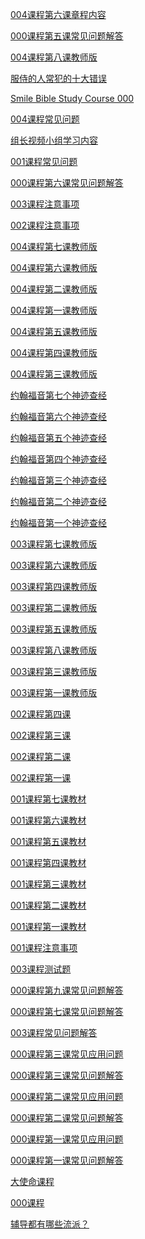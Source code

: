 <a href="/node/27477">004课程第六课章程内容</a>

<a href="/node/27301">000课程第五课常见问题解答</a>

<a href="/node/25998">004课程第八课教师版</a>

<a href="http://mp.weixin.qq.com/s?__biz=MzA5MTMxNzA0Ng==&amp;mid=2650269576&amp;idx=1&amp;sn=be459199e832c480409b5d3dda300eb2&amp;chksm=887d71d1bf0af8c7f0e4f87635f71d1fcda30138b8dfde4de866d292614250e57e82766ddabf&amp;scene=0#rd" target="_blank">服侍的人常犯的十大错误<span class="glyphicon glyphicon-new-window"></span></a>

<a href="/node/12956">Smile Bible Study Course 000</a>

<a href="/node/12929">004课程常见问题</a>

<a href="/node/12925">组长视频小组学习内容</a>

<a href="/node/12915">001课程常见问题</a>

<a href="/node/12913">000课程第六课常见问题解答</a>

<a href="/node/12895">003课程注意事项</a>

<a href="/node/12891">002课程注意事项</a>

<a href="/node/12889">004课程第七课教师版</a>

<a href="/node/12888">004课程第六课教师版</a>

<a href="/node/12887">004课程第二课教师版</a>

<a href="/node/12886">004课程第一课教师版</a>

<a href="/node/12885">004课程第五课教师版</a>

<a href="/node/12884">004课程第四课教师版</a>

<a href="/node/12883">004课程第三课教师版</a>

<a href="/node/12882">约翰福音第七个神迹查经</a>

<a href="/node/12881">约翰福音第六个神迹查经</a>

<a href="/node/12880">约翰福音第五个神迹查经</a>

<a href="/node/12879">约翰福音第四个神迹查经</a>

<a href="/node/12878">约翰福音第三个神迹查经</a>

<a href="/node/12877">约翰福音第二个神迹查经</a>

<a href="/node/12876">约翰福音第一个神迹查经</a>

<a href="/node/12875">003课程第七课教师版</a>

<a href="/node/12874">003课程第六课教师版</a>

<a href="/node/12873">003课程第四课教师版</a>

<a href="/node/12872">003课程第二课教师版</a>

<a href="/node/12871">003课程第五课教师版</a>

<a href="/node/12870">003课程第八课教师版</a>

<a href="/node/12869">003课程第三课教师版</a>

<a href="/node/12868">003课程第一课教师版</a>

<a href="/node/12867">002课程第四课</a>

<a href="/node/12866">002课程第三课</a>

<a href="/node/12865">002课程第二课</a>

<a href="/node/12864">002课程第一课</a>

<a href="/node/12862">001课程第七课教材</a>

<a href="/node/12861">001课程第六课教材</a>

<a href="/node/12860">001课程第五课教材</a>

<a href="/node/12859">001课程第四课教材</a>

<a href="/node/12858">001课程第三课教材</a>

<a href="/node/12857">001课程第二课教材</a>

<a href="/node/12856">001课程第一课教材</a>

<a href="/node/12852">001课程注意事项</a>

<a href="/node/12836">003课程测试题</a>

<a href="/node/12828">000课程第九课常见问题解答</a>

<a href="/node/12827">000课程第七课常见问题解答</a>

<a href="/node/12826">003课程常见问题解答</a>

<a href="/node/12825">000课程第三课常见应用问题</a>

<a href="/node/12822">000课程第三课常见问题解答</a>

<a href="/node/12821">000课程第二课常见应用问题</a>

<a href="/node/12819">000课程第二课常见问题解答</a>

<a href="/node/12818">000课程第一课常见应用问题</a>

<a href="/node/12817">000课程第一课常见问题解答</a>

<a href="/node/12675">大使命课程</a>

<a href="/node/12674">000课程</a>

<a href="/node/12644">辅导都有哪些流派？</a>

            